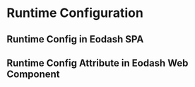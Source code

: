# Runtime Configuration

## Runtime Config in Eodash SPA

## Runtime Config Attribute in Eodash Web Component